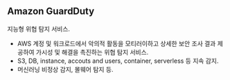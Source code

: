 Amazon GuardDuty
---
지능형 위협 탐지 서비스.
- AWS 계정 및 워크로드에서 악의적 활동을 모티러이하고 상세한 보안 조사 결과 제공하여 가시성 및 해결을 촉진하는 위협 탐지 서비스.
- S3, DB, instance, accouts and users, container, serverless 등 지속 감지.
- 머신러닝 비정상 감지, 몰웨어 탐지 등.